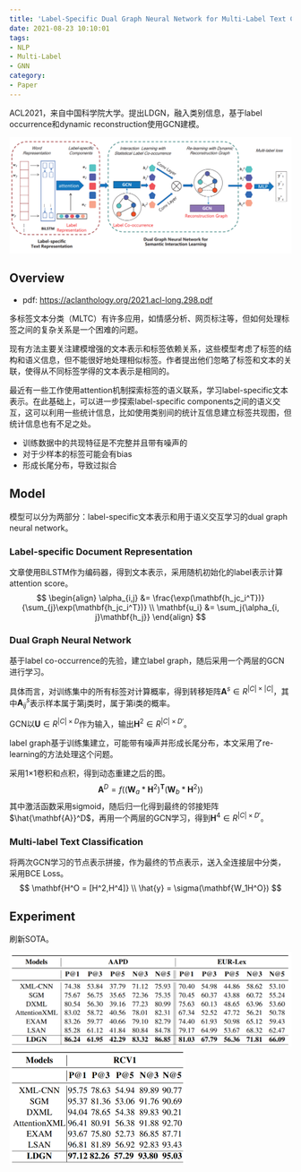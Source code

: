 ```yaml
---
title: 'Label-Specific Dual Graph Neural Network for Multi-Label Text Classification'
date: 2021-08-23 10:10:01
tags:
- NLP
- Multi-Label
- GNN
category:
- Paper
---
```


ACL2021，来自中国科学院大学。提出LDGN，融入类别信息，基于label occurrence和dynamic reconstruction使用GCN建模。

<img src="Label-Specific-Dual-Graph-Neural-Network-for-Multi-Label-Text-Classification/image-20210823103052567.png" alt="image-20210823103052567" style="zoom:67%;" />

<!--more-->

## Overview

- pdf: https://aclanthology.org/2021.acl-long.298.pdf

多标签文本分类（MLTC）有许多应用，如情感分析、网页标注等，但如何处理标签之间的复杂关系是一个困难的问题。

现有方法主要关注建模增强的文本表示和标签依赖关系，这些模型考虑了标签的结构和语义信息，但不能很好地处理相似标签。作者提出他们忽略了标签和文本的关联，使得从不同标签学得的文本表示是相同的。

最近有一些工作使用attention机制探索标签的语义联系，学习label-specific文本表示。在此基础上，可以进一步探索label-specific components之间的语义交互，这可以利用一些统计信息，比如使用类别间的统计互信息建立标签共现图，但统计信息也有不足之处。

- 训练数据中的共现特征是不完整并且带有噪声的
- 对于少样本的标签可能会有bias
- 形成长尾分布，导致过拟合

## Model

模型可以分为两部分：label-specific文本表示和用于语义交互学习的dual graph neural network。

### Label-specific Document Representation

文章使用BiLSTM作为编码器，得到文本表示，采用随机初始化的label表示计算attention score。
$$
\begin{align}
\alpha_{i,j} &= \frac{\exp(\mathbf{h_jc_i^T})}{\sum_{j}\exp(\mathbf{h_jc_i^T})} \\
\mathbf{u_i} &= \sum_j{\alpha_{i, j}\mathbf{h_j}}
\end{align}
$$

### Dual Graph Neural Network

基于label co-occurrence的先验，建立label graph，随后采用一个两层的GCN进行学习。

具体而言，对训练集中的所有标签对计算概率，得到转移矩阵$\mathbf{A}^s\in R^{|C|\times|C|}$，其中$\mathbf{A}^s_{ij}$表示样本属于第j类时，属于第i类的概率。

GCN以$\mathbf{U}\in R^{|C|\times D}$作为输入，输出$\mathbf{H}^2\in R^{|C|\times D'}$。

label graph基于训练集建立，可能带有噪声并形成长尾分布，本文采用了re-learning的方法处理这个问题。

采用1×1卷积和点积，得到动态重建之后的图。
$$
\mathbf{A}^D=f((\mathbf{W}_a*\mathbf{H}^2)^{\mathbf{T}}(\mathbf{W}_b*\mathbf{H}^2))
$$
其中激活函数采用sigmoid，随后归一化得到最终的邻接矩阵$\hat{\mathbf{A}}^D$，再用一个两层的GCN学习，得到$\mathbf{H}^4\in R^{|C|\times D'}$。

### Multi-label Text Classification

将两次GCN学习的节点表示拼接，作为最终的节点表示，送入全连接层中分类，采用BCE Loss。
$$
\mathbf{H^O = [H^2,H^4]} \\
\hat{y} = \sigma(\mathbf{W_1H^O})
$$

## Experiment

刷新SOTA。

<img src="Label-Specific-Dual-Graph-Neural-Network-for-Multi-Label-Text-Classification/image-20210823110708702.png" alt="image-20210823110708702" style="zoom: 50%;" />

<img src="Label-Specific-Dual-Graph-Neural-Network-for-Multi-Label-Text-Classification/image-20210823110727630.png" alt="image-20210823110727630" style="zoom: 50%;" />
